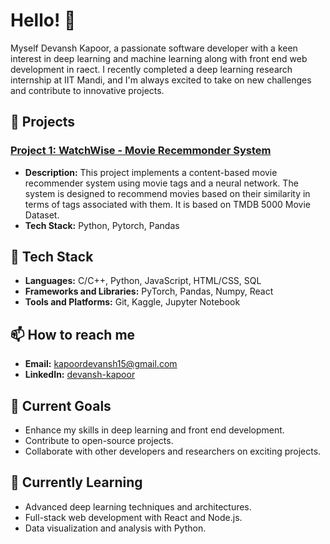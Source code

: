 # Hello! 👋

Myself Devansh Kapoor, a passionate software developer with a keen interest in deep learning and machine learning along with front end web development in raect. I recently completed a deep learning research internship at IIT Mandi, and I'm always excited to take on new challenges and contribute to innovative projects.

## 🔭 Projects

### [Project 1: WatchWise - Movie Recemmonder System](https://github.com/DevanshKapoor/WatchWise-content-based-.git)
- **Description:** This project implements a content-based movie recommender system using movie tags and a neural network. The system is designed to recommend movies based on their similarity in terms of tags associated with them. It is based on TMDB 5000 Movie Dataset.
- **Tech Stack:** Python, Pytorch, Pandas


## 🌱 Tech Stack
- **Languages:** C/C++, Python, JavaScript, HTML/CSS, SQL
- **Frameworks and Libraries:** PyTorch, Pandas, Numpy, React
- **Tools and Platforms:** Git, Kaggle, Jupyter Notebook

## 📫 How to reach me
- **Email:** kapoordevansh15@gmail.com
- **LinkedIn:** [devansh-kapoor](https://www.linkedin.com/in/devansh-kapoor-819b29256/)

## 🚀 Current Goals
- Enhance my skills in deep learning and front end development.
- Contribute to open-source projects.
- Collaborate with other developers and researchers on exciting projects.

## 🧠 Currently Learning
- Advanced deep learning techniques and architectures.
- Full-stack web development with React and Node.js.
- Data visualization and analysis with Python.
